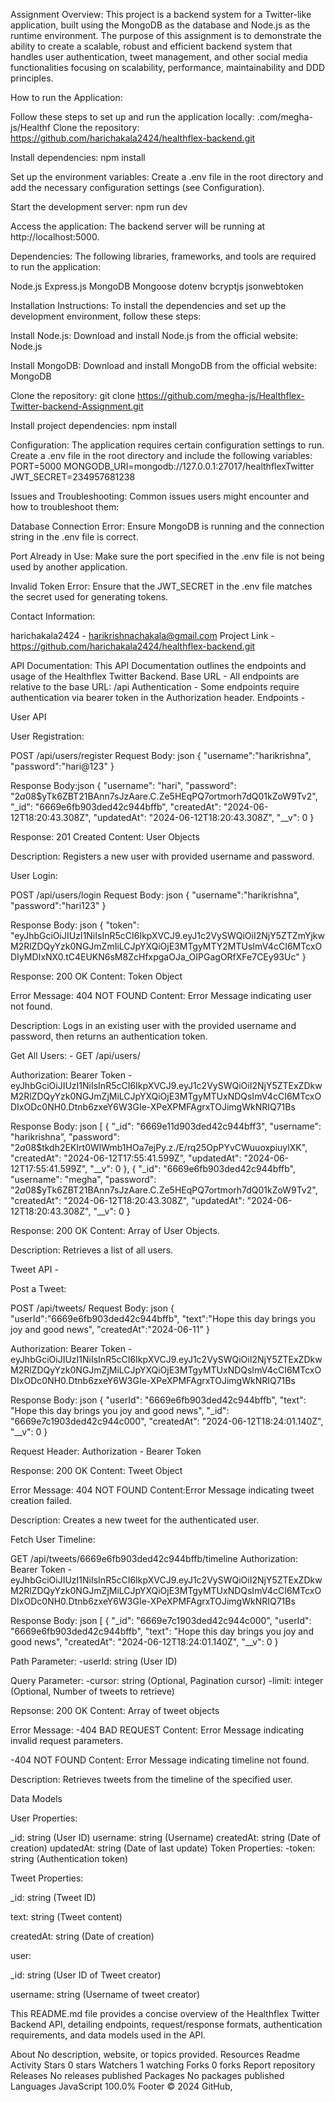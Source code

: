 Assignment Overview: This project is a backend system for a Twitter-like application, built using the MongoDB as the database and Node.js as the runtime environment. The purpose of this assignment is to demonstrate the ability to create a scalable, robust and efficient backend system that handles user authentication, tweet management, and other social media functionalities focusing on scalability, performance, maintainability and DDD principles.

How to run the Application:

Follow these steps to set up and run the application locally:
.com/megha-js/Healthf
Clone the repository: https://github.com/harichakala2424/healthflex-backend.git

Install dependencies: npm install

Set up the environment variables: Create a .env file in the root directory and add the necessary configuration settings (see Configuration).

Start the development server: npm run dev

Access the application: The backend server will be running at http://localhost:5000.

Dependencies: The following libraries, frameworks, and tools are required to run the application:

Node.js Express.js MongoDB Mongoose dotenv bcryptjs jsonwebtoken

Installation Instructions: To install the dependencies and set up the development environment, follow these steps:

Install Node.js: Download and install Node.js from the official website: Node.js

Install MongoDB: Download and install MongoDB from the official website: MongoDB

Clone the repository: git clone https://github.com/megha-js/Healthflex-Twitter-backend-Assignment.git

Install project dependencies: npm install

Configuration: The application requires certain configuration settings to run. Create a .env file in the root directory and include the following variables: PORT=5000 MONGODB_URI=mongodb://127.0.0.1:27017/healthflexTwitter JWT_SECRET=234957681238

Issues and Troubleshooting: Common issues users might encounter and how to troubleshoot them:

Database Connection Error: Ensure MongoDB is running and the connection string in the .env file is correct.

Port Already in Use: Make sure the port specified in the .env file is not being used by another application.

Invalid Token Error: Ensure that the JWT_SECRET in the .env file matches the secret used for generating tokens.

Contact Information:

harichakala2424 - harikrishnachakala@gmail.com Project Link - https://github.com/harichakala2424/healthflex-backend.git

API Documentation: This API Documentation outlines the endpoints and usage of the Healthflex Twitter Backend. Base URL - All endpoints are relative to the base URL: /api Authentication - Some endpoints require authentication via bearer token in the Authorization header. Endpoints -

User API

User Registration:

POST /api/users/register
Request Body: json { "username":"harikrishna", "password":"hari@123" }

Response Body:json { "username": "hari", "password": "$2a$08$yTk6ZBT21BAnn7sJzAare.C.Ze5HEqPQ7ortmorh7dQ01kZoW9Tv2", "_id": "6669e6fb903ded42c944bffb", "createdAt": "2024-06-12T18:20:43.308Z", "updatedAt": "2024-06-12T18:20:43.308Z", "__v": 0 }

Response: 201 Created Content: User Objects

Description: Registers a new user with provided username and password.

User Login:

POST /api/users/login
Request Body: json { "username":"harikrishna", "password":"hari123" }

Response Body: json { "token": "eyJhbGciOiJIUzI1NiIsInR5cCI6IkpXVCJ9.eyJ1c2VySWQiOiI2NjY5ZTZmYjkwM2RlZDQyYzk0NGJmZmIiLCJpYXQiOjE3MTgyMTY2MTUsImV4cCI6MTcxODIyMDIxNX0.tC4EUKN6sM8ZcHfxpgaOJa_OIPGagORfXFe7CEy93Uc" }

Response: 200 OK Content: Token Object

Error Message: 404 NOT FOUND Content: Error Message indicating user not found.

Description: Logs in an existing user with the provided username and password, then returns an authentication token.

Get All Users: - GET /api/users/

Authorization: Bearer Token - eyJhbGciOiJIUzI1NiIsInR5cCI6IkpXVCJ9.eyJ1c2VySWQiOiI2NjY5ZTExZDkwM2RlZDQyYzk0NGJmZjMiLCJpYXQiOjE3MTgyMTUxNDQsImV4cCI6MTcxODIxODc0NH0.Dtnb6zxeY6W3GIe-XPeXPMFAgrxTOJimgWkNRIQ71Bs

Response Body: json [ { "_id": "6669e11d903ded42c944bff3", "username": "harikrishna", "password": "$2a$08$tkdh2EKIrt0WlWmb1HOa7ejPy.z./E/rq25OpPYvCWuuoxpiuylXK", "createdAt": "2024-06-12T17:55:41.599Z", "updatedAt": "2024-06-12T17:55:41.599Z", "__v": 0 }, { "_id": "6669e6fb903ded42c944bffb", "username": "megha", "password": "$2a$08$yTk6ZBT21BAnn7sJzAare.C.Ze5HEqPQ7ortmorh7dQ01kZoW9Tv2", "createdAt": "2024-06-12T18:20:43.308Z", "updatedAt": "2024-06-12T18:20:43.308Z", "__v": 0 }

Response: 200 OK Content: Array of User Objects.

Description: Retrieves a list of all users.

Tweet API -

Post a Tweet:

POST /api/tweets/
Request Body: json { "userId":"6669e6fb903ded42c944bffb", "text":"Hope this day brings you joy and good news", "createdAt":"2024-06-11" }

Authorization: Bearer Token - eyJhbGciOiJIUzI1NiIsInR5cCI6IkpXVCJ9.eyJ1c2VySWQiOiI2NjY5ZTExZDkwM2RlZDQyYzk0NGJmZjMiLCJpYXQiOjE3MTgyMTUxNDQsImV4cCI6MTcxODIxODc0NH0.Dtnb6zxeY6W3GIe-XPeXPMFAgrxTOJimgWkNRIQ71Bs

Response Body: json { "userId": "6669e6fb903ded42c944bffb", "text": "Hope this day brings you joy and good news", "_id": "6669e7c1903ded42c944c000", "createdAt": "2024-06-12T18:24:01.140Z", "__v": 0 }

Request Header: Authorization - Bearer Token

Response: 200 OK Content: Tweet Object

Error Message: 404 NOT FOUND Content:Error Message indicating tweet creation failed.

Description: Creates a new tweet for the authenticated user.

Fetch User Timeline:

GET /api/tweets/6669e6fb903ded42c944bffb/timeline
Authorization: Bearer Token - eyJhbGciOiJIUzI1NiIsInR5cCI6IkpXVCJ9.eyJ1c2VySWQiOiI2NjY5ZTExZDkwM2RlZDQyYzk0NGJmZjMiLCJpYXQiOjE3MTgyMTUxNDQsImV4cCI6MTcxODIxODc0NH0.Dtnb6zxeY6W3GIe-XPeXPMFAgrxTOJimgWkNRIQ71Bs

Response Body: json [ { "_id": "6669e7c1903ded42c944c000", "userId": "6669e6fb903ded42c944bffb", "text": "Hope this day brings you joy and good news", "createdAt": "2024-06-12T18:24:01.140Z", "__v": 0 }

Path Parameter: -userId: string (User ID)

Query Parameter: -cursor: string (Optional, Pagination cursor) -limit: integer (Optional, Number of tweets to retrieve)

Repsonse: 200 OK Content: Array of tweet objects

Error Message: -404 BAD REQUEST Content: Error Message indicating invalid request parameters.

-404 NOT FOUND Content: Error Message indicating timeline not found.

Description: Retrieves tweets from the timeline of the specified user.

Data Models

User Properties:

_id: string (User ID)
username: string (Username)
createdAt: string (Date of creation)
updatedAt: string (Date of last update)
Token Properties: -token: string (Authentication token)

Tweet Properties:

_id: string (Tweet ID)

text: string (Tweet content)

createdAt: string (Date of creation)

user:

_id: string (User ID of Tweet creator)

username: string (Username of tweet creator)

This README.md file provides a concise overview of the Healthflex Twitter Backend API, detailing endpoints, request/response formats, authentication requirements, and data models used in the API.

About
No description, website, or topics provided.
Resources
 Readme
 Activity
Stars
 0 stars
Watchers
 1 watching
Forks
 0 forks
Report repository
Releases
No releases published
Packages
No packages published
Languages
JavaScript
100.0%
Footer
© 2024 GitHub, 
